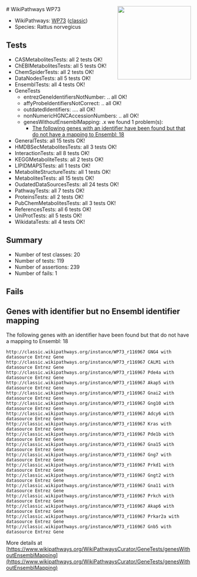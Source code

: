 <img style="float: right; width: 200px" src="https://upload.wikimedia.org/wikipedia/commons/thumb/8/83/Wplogo_with_text_500.png/640px-Wplogo_with_text_500.png" />
# WikiPathways WP73

* WikiPathways: [WP73](https://wikipathways.org/pathways/WP73) ([classic](https://classic.wikipathways.org/instance/WP73))
* Species: Rattus norvegicus
## Tests
* CASMetabolitesTests: all 2 tests OK!
* ChEBIMetabolitesTests: all 5 tests OK!
* ChemSpiderTests: all 2 tests OK!
* DataNodesTests: all 5 tests OK!
* EnsemblTests: all 4 tests OK!
* GeneTests
    * entrezGeneIdentifiersNotNumber: .. all OK!
    * affyProbeIdentifiersNotCorrect: .. all OK!
    * outdatedIdentifiers: .... all OK!
    * nonNumericHGNCAccessionNumbers: .. all OK!
    * genesWithoutEnsemblMapping: .x we found 1 problem(s):
        * [The following genes with an identifier have been found but that do not have a mapping to Ensembl: 18](#c4e54315)
* GeneralTests: all 15 tests OK!
* HMDBSecMetabolitesTests: all 3 tests OK!
* InteractionTests: all 8 tests OK!
* KEGGMetaboliteTests: all 2 tests OK!
* LIPIDMAPSTests: all 1 tests OK!
* MetaboliteStructureTests: all 1 tests OK!
* MetabolitesTests: all 15 tests OK!
* OudatedDataSourcesTests: all 24 tests OK!
* PathwayTests: all 7 tests OK!
* ProteinsTests: all 2 tests OK!
* PubChemMetabolitesTests: all 3 tests OK!
* ReferencesTests: all 6 tests OK!
* UniProtTests: all 5 tests OK!
* WikidataTests: all 4 tests OK!


## Summary

* Number of test classes: 20
* Number of tests: 119
* Number of assertions: 239
* Number of fails: 1

## Fails

<a name="c4e54315" />

## Genes with identifier but no Ensembl identifier mapping

The following genes with an identifier have been found but that do not have a mapping to Ensembl: 18
```
http://classic.wikipathways.org/instance/WP73_r116967 GNG4 with datasource Entrez Gene
http://classic.wikipathways.org/instance/WP73_r116967 CALM1 with datasource Entrez Gene
http://classic.wikipathways.org/instance/WP73_r116967 Pde4a with datasource Entrez Gene
http://classic.wikipathways.org/instance/WP73_r116967 Akap5 with datasource Entrez Gene
http://classic.wikipathways.org/instance/WP73_r116967 Gnai2 with datasource Entrez Gene
http://classic.wikipathways.org/instance/WP73_r116967 Gng10 with datasource Entrez Gene
http://classic.wikipathways.org/instance/WP73_r116967 Adcy6 with datasource Entrez Gene
http://classic.wikipathways.org/instance/WP73_r116967 Kras with datasource Entrez Gene
http://classic.wikipathways.org/instance/WP73_r116967 Pde1b with datasource Entrez Gene
http://classic.wikipathways.org/instance/WP73_r116967 Gna15 with datasource Entrez Gene
http://classic.wikipathways.org/instance/WP73_r116967 Gng7 with datasource Entrez Gene
http://classic.wikipathways.org/instance/WP73_r116967 Prkd1 with datasource Entrez Gene
http://classic.wikipathways.org/instance/WP73_r116967 Gngt2 with datasource Entrez Gene
http://classic.wikipathways.org/instance/WP73_r116967 Gna11 with datasource Entrez Gene
http://classic.wikipathways.org/instance/WP73_r116967 Prkch with datasource Entrez Gene
http://classic.wikipathways.org/instance/WP73_r116967 Akap6 with datasource Entrez Gene
http://classic.wikipathways.org/instance/WP73_r116967 Prkar2a with datasource Entrez Gene
http://classic.wikipathways.org/instance/WP73_r116967 Gnb5 with datasource Entrez Gene
```

More details at [https://www.wikipathways.org/WikiPathwaysCurator/GeneTests/genesWithoutEnsemblMapping](https://www.wikipathways.org/WikiPathwaysCurator/GeneTests/genesWithoutEnsemblMapping)

